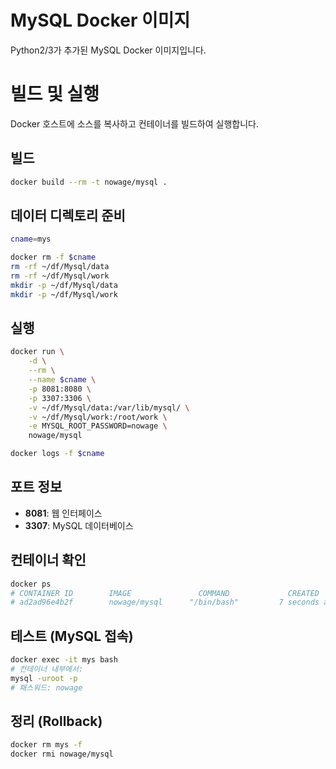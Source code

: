 # MySQL Docker 이미지
Python2/3가 추가된 MySQL Docker 이미지입니다.

# 빌드 및 실행

Docker 호스트에 소스를 복사하고 컨테이너를 빌드하여 실행합니다.

## 빌드
```bash
docker build --rm -t nowage/mysql .
```

## 데이터 디렉토리 준비
```bash
cname=mys

docker rm -f $cname
rm -rf ~/df/Mysql/data
rm -rf ~/df/Mysql/work
mkdir -p ~/df/Mysql/data
mkdir -p ~/df/Mysql/work
```

## 실행
```bash
docker run \
    -d \
    --rm \
    --name $cname \
    -p 8081:8080 \
    -p 3307:3306 \
    -v ~/df/Mysql/data:/var/lib/mysql/ \
    -v ~/df/Mysql/work:/root/work \
    -e MYSQL_ROOT_PASSWORD=nowage \
    nowage/mysql

docker logs -f $cname
```

## 포트 정보
- **8081**: 웹 인터페이스
- **3307**: MySQL 데이터베이스

## 컨테이너 확인
```bash
docker ps
# CONTAINER ID        IMAGE               COMMAND             CREATED             STATUS              PORTS               NAMES
# ad2ad96e4b2f        nowage/mysql      "/bin/bash"         7 seconds ago       Up 6 seconds                            mys
```

## 테스트 (MySQL 접속)
```bash
docker exec -it mys bash
# 컨테이너 내부에서:
mysql -uroot -p
# 패스워드: nowage
```

## 정리 (Rollback)
```bash
docker rm mys -f
docker rmi nowage/mysql
```
